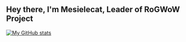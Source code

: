 ## Hey there, I'm Mesielecat, Leader of RoGWoW Project


[![My GitHub stats](https://github-readme-stats.vercel.app/api?username=mesielecat)](https://github.com/anuraghazra/github-readme-stats)

